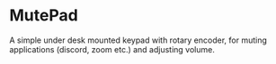 # MutePad
A simple under desk mounted keypad with rotary encoder, for muting applications (discord, zoom etc.) and adjusting volume.
